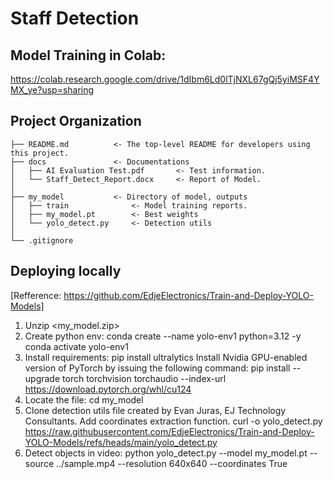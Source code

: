 # Staff Detection
## Model Training in Colab: 
https://colab.research.google.com/drive/1dIbm6Ld0lTjNXL67gQj5yiMSF4YMX_ye?usp=sharing

## Project Organization

```
├── README.md          <- The top-level README for developers using this project.
├── docs               <- Documentations
│   ├── AI Evaluation Test.pdf       <- Test information.
│   └── Staff_Detect_Report.docx     <- Report of Model.
│   
├── my_model           <- Directory of model, outputs
│   ├── train              <- Model training reports.
│   ├── my_model.pt        <- Best weights 
│   └── yolo_detect.py     <- Detection utils
│ 
└── .gitignore
```

## Deploying locally 
[Refference: https://github.com/EdjeElectronics/Train-and-Deploy-YOLO-Models]
1. Unzip <my_model.zip> 
2. Create python env:
    conda create --name yolo-env1 python=3.12 -y
    conda activate yolo-env1
3. Install requirements:
    pip install ultralytics
    Install Nvidia GPU-enabled version of PyTorch by issuing the following command:
        pip install --upgrade torch torchvision torchaudio --index-url https://download.pytorch.org/whl/cu124
4. Locate the file: cd my_model
5. Clone detection utils file created by Evan Juras, EJ Technology Consultants. Add coordinates extraction function. 
curl -o yolo_detect.py https://raw.githubusercontent.com/EdjeElectronics/Train-and-Deploy-YOLO-Models/refs/heads/main/yolo_detect.py
6. Detect objects in video: 
python yolo_detect.py --model my_model.pt --source ../sample.mp4 --resolution 640x640 --coordinates True
